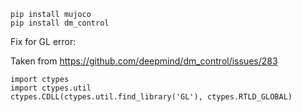 ```
pip install mujoco
pip install dm_control
```

Fix for GL error:

Taken from https://github.com/deepmind/dm_control/issues/283
```
import ctypes
import ctypes.util
ctypes.CDLL(ctypes.util.find_library('GL'), ctypes.RTLD_GLOBAL)
```